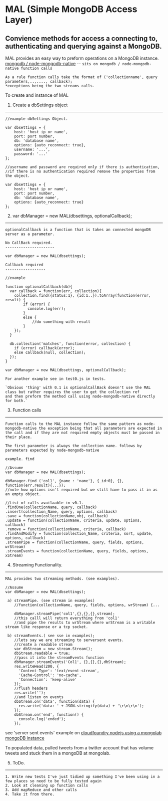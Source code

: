 MAL (Simple MongoDB Access Layer)
==================================


Convience methods for access a connecting to, authenticating and querying against a MongoDB.
--------------------------------------------------------------------------------------------

MAL provides an easy way to preform operations on a MongoDB instance.
[mongodb / node-mongodb-native](https://github.com/mongodb/node-mongodb-native) -- `sits on mongodb / node-mongodb-native function calls`

	As a rule function calls take the format of ('collectionname', query parameters,..,...., callback);
	*exceptions being the two streams calls.

To create and instance of MAL

1. Create a dbSettings object
--------------------------------
	//example dbSettings Object.

	var dbsettings = {
		host: 'host ip or name',
		port: port number,
		db: 'database name',
		options: {auto_reconnect: true},
		username: '...',
		password: '...'
	};

	//username and password are required only if there is authentication, 
	//if there is no authentication required remove the properties from the object.

	var dbsettings = {
		host: 'host ip or name',
		port: port number,
		db: 'database name',
		options: {auto_reconnect: true}
	};

2. var dbManager = new MAL(dbsettings, optionalCallback);
----------------------------------------------------------------
	optionalCallback is a function that is takes an connected mongoDB server as a parameter.

	No CallBack required.
	----------------------

	var dbManager = new MAL(dbsettings);

	Callback required
	------------------

	//example

	function optionalCallback(db){
	  var callback = function(err, collection){
		collection.find({status:1}, {id:1..}).toArray(function(error, result) {
			if (error) {
			  console.log(err); 
			}
			else {
				//do something with result
			}
		});
	  }

	  db.collection('matches', function(error, collection) {
		if (error) callback(error);
		else callback(null, collection);
	  });
	}

	var dbManager = new MAL(dbsettings, optionalCallback);

	For another example see in test0.js in tests.

	`Obvious 'thing' with 0.1 is optionalCallBack doesn't use the MAL class but rather requires the user to get the collection ref 
	and then preform the method call using node-mongodb-native directly for both.`

3. Function calls
--------------------------------

	Function calls to the MAL instance follow the same pattern as node-mongodb-native the exception being that all parameters are expected in the call and if they are not required empty objects must be passed in their place.

	The first parameter is always the collection name. follows by parameters expected by node-mongodb-native

	example. find
	
	//Assume
	var dbManager = new MAL(dbsettings);

	dbManager.find ('col1', {name : 'name'}, {_id:0}, {}, function(err,result){...}); 
	//note how options isn't required but we still have to pass it in as an empty object.
	
	//List of calls availaable in v0.1.
	.findOne(collectionName, query, callback) 	
	.insert(collection_Name, query, options, callback) 
	.save = function(collectionName,obj, callback)
	.update = function(collectionName, criteria, update, options, callback) 
	.remove = function(collectionName, criteria, callback)
	.findAndModify = function(collection_Name, criteria, sort, update, options, callback)
	.streamPipe = function(collectionName, query, fields, options, wrStream)
	.streamEvents = function(collectionName, query, fields, options, xStream)

4. Streaming Functionality.
--------------------------------
	
	MAL provides two streaming methods. (see examples).
	
	//Assume
	var dbManager = new MAL(dbsettings);

	 a) streamPipe. (see stream in examples)
	 	//function(collectionName, query, fields, options, wrStream) {...

	 	dbManager.streamPipe('col1',{},{},{},stream);
		//this calll will return everything from 'col1' 
		//and pipe the results to wrStream where wrStream is a writable stream like response or a tcp socket.

	 b) streamEvents.( see sse in examples);
	 	//lets say we are streaming to serversent events.
		//create a readable stream
		var dbStream = new stream.Stream();
		dbStream.readable = true;
		//pass it into the streamEvents function
		dbManager.streamEvents('Col1', {},{},{},dbStream);
		res.writeHead(200, {
		  'Content-Type': 'text/event-stream',
		  'Cache-Control': 'no-cache',
		  'Connection': 'keep-alive'
		});
		//flush headers
		res.write('');
		//and listen on events
		dbStream.on('data', function(data) {
		  res.write('data: ' + JSON.stringify(data) + '\r\n\r\n');
		});
		dbStream.on('end', function() {
		  console.log('ended');
		});

see 'server sent events' example on [cloudfoundry nodejs using a mongolab mongoDB instance](http://mongodbstreamdemo.cloudfoundry.com/)

To populated data, pulled tweets from a twitter account that has volume tweets and stuck them in a mongoDB at mongolab.

5. ToDo.
--------------------------------

	1. Write new tests I've just tidied up something I've been using in a few places so need to be fully tested again
	2. Look at cleaning up function calls
	3. Add mapReduce and other calls
	4. Take it from there.
